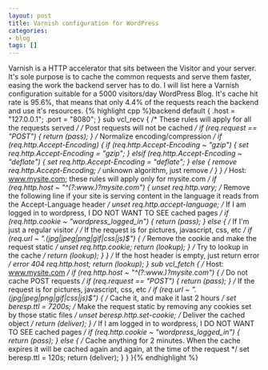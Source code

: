 ```yaml
---
layout: post
title: Varnish configuration for WordPress
categories:
- blog
tags: []
---
```

Varnish is a HTTP accelerator that sits between the Visitor and your server. It's sole purpose is to cache the common requests and serve them faster, easing the work the backend server has to do.
I will list here a Varnish configuration suitable for a 5000 visitors/day WordPress Blog. It's cache hit rate is 95.6%, that means that only 4.4% of the requests reach the backend and use it's resources.
{% highlight cpp %}backend default {
    .host = "127.0.0.1";
    .port = "8080";
}
sub vcl_recv {
    /* These rules will apply for all the requests served */
    /* Post requests will not be cached */
    if (req.request == "POST") {
        return (pass);
    }
    /* Normalize encoding/compression */
    if (req.http.Accept-Encoding) {
        if (req.http.Accept-Encoding ~ "gzip") { set req.http.Accept-Encoding = "gzip";    }
        elsif (req.http.Accept-Encoding ~ "deflate") { set req.http.Accept-Encoding = "deflate"; }
        else { remove req.http.Accept-Encoding;    /* unknown algorithm, just remove */ }
    }
    /* Host: www.mysite.com; these rules will apply only for mysite.com */
    if (req.http.host ~ "^(?:www\.)?mysite.com") {
        unset req.http.vary;
        /* Remove the following line if your site is serving content in the language it reads from the Accept-Language header */
        unset req.http.accept-language;
        /* If I am logged in to wordpress, I DO NOT WANT TO SEE cached pages */
        if (req.http.cookie ~ "wordpress_logged_in") {
            return (pass);
        } else {    /* If I'm just a regular visitor */
            /* If the request is for pictures, javascript, css, etc */
            if (req.url ~ "\.(jpg|jpeg|png|gif|css|js)$") {
                /* Remove the cookie and make the request static */
                unset req.http.cookie;
                return (lookup);
            }
            /* Try to lookup in the cache */
            return (lookup);
        }
    }
    /* If the host header is empty, just return error */
    error 404 req.http.host;
    return (lookup);
}
sub vcl_fetch {
    /* Host: www.mysite.com */
    if (req.http.host ~ "^(?:www\.)?mysite.com") {
        /* Do not cache POST requests */
        if (req.request == "POST") {
            return (pass);
        }
        /* If the request is for pictures, javascript, css, etc */
        if (req.url ~ "\.(jpg|jpeg|png|gif|css|js)$") {
            /* Cache it, and make it last 2 hours */
            set beresp.ttl = 7200s;
            /* Make the request static by removing any cookies set by those static files */
            unset beresp.http.set-cookie;
            /* Deliver the cached object */
            return (deliver);
        }
        /* If I am logged in to wordpress, I DO NOT WANT TO SEE cached pages */
        if (req.http.cookie ~ "wordpress_logged_in") {
            return (pass);
        } else {
            /* Cache anything for 2 minutes. When the cache expires it will be cached again and again, at the time of the request */
            set beresp.ttl = 120s;
            return (deliver);
        }
    }
}{% endhighlight %}
